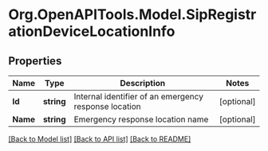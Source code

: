 
# Org.OpenAPITools.Model.SipRegistrationDeviceLocationInfo

## Properties

Name | Type | Description | Notes
------------ | ------------- | ------------- | -------------
**Id** | **string** | Internal identifier of an emergency response location | [optional] 
**Name** | **string** | Emergency response location name | [optional] 

[[Back to Model list]](../README.md#documentation-for-models)
[[Back to API list]](../README.md#documentation-for-api-endpoints)
[[Back to README]](../README.md)

